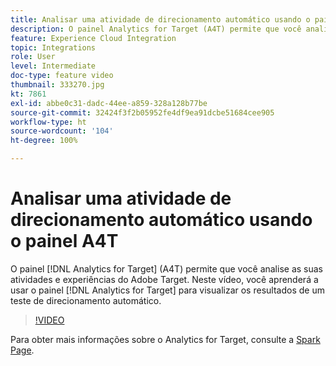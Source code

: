 ```yaml
---
title: Analisar uma atividade de direcionamento automático usando o painel A4T
description: O painel Analytics for Target (A4T) permite que você analise suas atividades e experiências do Adobe Target. Neste vídeo, você aprenderá a usar o painel Analytics for Target para visualizar os resultados de um teste de direcionamento automático.
feature: Experience Cloud Integration
topic: Integrations
role: User
level: Intermediate
doc-type: feature video
thumbnail: 333270.jpg
kt: 7861
exl-id: abbe0c31-dadc-44ee-a859-328a128b77be
source-git-commit: 32424f3f2b05952fe4df9ea91dcbe51684cee905
workflow-type: ht
source-wordcount: '104'
ht-degree: 100%

---
```


# Analisar uma atividade de direcionamento automático usando o painel A4T

O painel [!DNL Analytics for Target] (A4T) permite que você analise as suas atividades e experiências do Adobe Target. Neste vídeo, você aprenderá a usar o painel [!DNL Analytics for Target] para visualizar os resultados de um teste de direcionamento automático.

>[!VIDEO](https://video.tv.adobe.com/v/333270/?quality=12&learn=on)

Para obter mais informações sobre o Analytics for Target, consulte a [Spark Page](https://spark.adobe.com/page/Lo3Spm4oBOvwF/).
